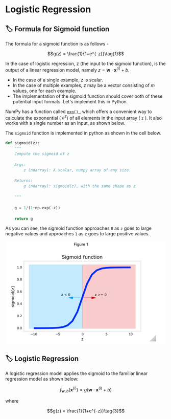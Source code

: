 # Logistic Regression

## :label: Formula for Sigmoid function

The formula for a sigmoid function is as follows -  

$$g(z) = \frac{1}{1+e^{-z}}\tag{1}$$

In the case of logistic regression, z (the input to the sigmoid function), is the output of a linear regression model, namely $z= \mathbf{w} \cdot  \mathbf{x}^{(i)} + b$. 

* In the case of a single example, $z$ is scalar.
* In the case of multiple examples, $z$ may be a vector consisting of $m$ values, one for each example. 
* The implementation of the sigmoid function should cover both of these potential input formats.
Let's implement this in Python.

NumPy has a function called [ `exp()` ](https://numpy.org/doc/stable/reference/generated/numpy.exp.html), which offers a convenient way to calculate the exponential ( $e^{z}$) of all elements in the input array ( `z` ). It also works with a single number as an input, as shown below.

The `sigmoid` function is implemented in python as shown in the cell below.

```python
def sigmoid(z):
    """
    Compute the sigmoid of z

    Args:
        z (ndarray): A scalar, numpy array of any size.

    Returns:
        g (ndarray): sigmoid(z), with the same shape as z
         
    """

    g = 1/(1+np.exp(-z))
   
    return g
```

As you can see, the sigmoid function approaches `0` as `z` goes to large negative values and approaches `1` as `z` goes to large positive values.

![](./images/sigmoid_function.png)

## :label: Logistic Regression

A logistic regression model applies the sigmoid to the familiar linear regression model as shown below:

$$ f_{\mathbf{w}, b}(\mathbf{x}^{(i)}) = g(\mathbf{w} \cdot \mathbf{x}^{(i)} + b ) \tag{2} $$ 

  where

  $$g(z) = \frac{1}{1+e^{-z}}\tag{3}$$

